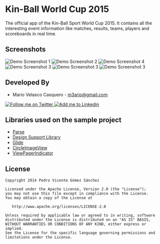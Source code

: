 Kin-Ball World Cup 2015
===============


The official app of the Kin-Ball Sport World Cup 2015. It contains all the interesting event information like matches, results, teams, players and scoreboards in real time. 



Screenshots
-----------

![Demo Screenshot 1][5]
![Demo Screenshot 2][6]
![Demo Screenshot 4][7]
![Demo Screenshot 3][8]
![Demo Screenshot 3][9]
![Demo Screenshot 3][4]



Developed By
------------

* Mario Velasco Casquero - <m3ario@gmail.com>

<a href="https://twitter.com/mariovc">
  <img alt="Follow me on Twitter" src="http://imageshack.us/a/img812/3923/smallth.png" />
</a>
<a href="https://es.linkedin.com/in/pedrovgs">
  <img alt="Add me to Linkedin" src="http://imageshack.us/a/img41/7877/smallld.png" />
</a>


Libraries used on the sample project
------------------------------------

* [Parse][11]
* [Design Support Library][12]
* [Glide][13]
* [CircleImageView][14]
* [ViewPagerIndicator][15]


License
-------

    Copyright 2014 Pedro Vicente Gómez Sánchez

    Licensed under the Apache License, Version 2.0 (the "License");
    you may not use this file except in compliance with the License.
    You may obtain a copy of the License at

       http://www.apache.org/licenses/LICENSE-2.0

    Unless required by applicable law or agreed to in writing, software
    distributed under the License is distributed on an "AS IS" BASIS,
    WITHOUT WARRANTIES OR CONDITIONS OF ANY KIND, either express or implied.
    See the License for the specific language governing permissions and
    limitations under the License.


[4]: https://lh3.googleusercontent.com/51JqGxG45ITriNwSoDwIGthQILaGDI_QhPP8NDoaEMzS3Dd5hx-TSXJ9UoUgMap4AtQ=h310-rw
[5]: https://lh3.googleusercontent.com/KRpiUD_U-yxjIDQRJ7EfO-oCuHRCa-CljL50TUvC8b1iR6McKoEYJV2MFcQVfVkjwkG6=h310-rw
[6]: https://lh3.googleusercontent.com/T8oFlBXkoQCLFif0pi17R6p9PI2-baeFeQJJ23b7NonbrbhZR1rQHJCsiAiFrjhJmA=h310-rw
[7]: https://lh3.googleusercontent.com/G8jh82yToOCoA-ux4m4o80CFZemeca7-rynIF8ihEtk9xM14tGEdbSnVN49VZ2pYzMD4=h310-rw
[8]: https://lh3.googleusercontent.com/uZOkFTk8nS2ZOm71jdtLCHp0WNyfW5armft6WF8gTfSexVefp-GQ2o4TxwvbKfv3yg=h310-rw
[9]: https://lh3.googleusercontent.com/1ml5S7_Y80jfoz7XgVlGB56MGQQMKTCj_8PBItdNnP-ePU_PY1p6wCBp5putFiA_s4MC=h310-rw

[11]: https://parse.com/
[12]: http://android-developers.blogspot.com.es/2015/05/android-design-support-library.html
[13]: https://github.com/bumptech/glide
[14]: https://github.com/hdodenhof/CircleImageView
[15]: http://viewpagerindicator.com/
